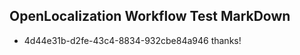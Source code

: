 ## OpenLocalization Workflow Test MarkDown
* 4d44e31b-d2fe-43c4-8834-932cbe84a946 thanks!

<!--HONumber=Jul16_HO3-->


